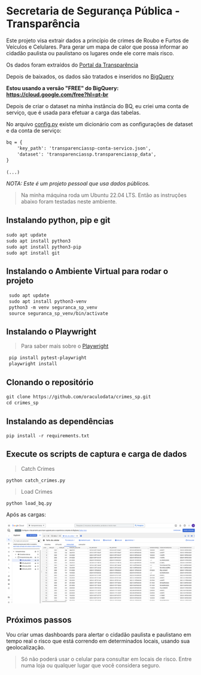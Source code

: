 # Secretaria de Segurança Pública - Transparência
Este projeto visa extrair dados a princípio de crimes de Roubo e Furtos
de Veículos e Celulares. Para gerar um mapa de calor que possa informar
ao cidadão paulista ou paulistano os lugares onde ele corre mais risco.

Os dados foram extraídos do [Portal da Transparência](http://www.ssp.sp.gov.br/transparenciassp/)

Depois de baixados, os dados são tratados e inseridos no [BigQuery](https://cloud.google.com/bigquery) 

**Estou usando a versão "FREE" do BigQuery: <https://cloud.google.com/free?hl=pt-br>**

Depois de criar o dataset na minha instância do BQ, eu criei uma conta de serviço, que é usada para efetuar a carga das tabelas.

No arquivo [config.py](https://github.com/oraculodata/crimes_sp/blob/main/config.py) existe um dicionário com as configurações de dataset e da conta de serviço:

```
bq = {
    'key_path': 'transparenciassp-conta-servico.json',
    'dataset': 'transparenciassp.transparenciassp_data',
}

(...)
```

*NOTA: Este é um projeto pessoal que usa dados públicos.*

> Na minha máquina roda um Ubuntu 22.04 LTS. Então as instruções abaixo foram testadas neste ambiente.

## Instalando python, pip e git

```
sudo apt update
sudo apt install python3
sudo apt install python3-pip
sudo apt install git
```

## Instalando o Ambiente Virtual para rodar o projeto

```
 sudo apt update 
 sudo apt install python3-venv
 python3 -m venv seguranca_sp_venv
 source seguranca_sp_venv/bin/activate
```

## Instalando o Playwright

> Para saber mais sobre o [Playwright](https://playwright.dev/)

```
 pip install pytest-playwright 
 playwright install
```
## Clonando o repositório

````
git clone https://github.com/oraculodata/crimes_sp.git 
cd crimes_sp
````

## Instalando as dependências 

```
pip install -r requirements.txt
```


## Execute os scripts de captura e carga de dados

> Catch Crimes
```
python catch_crimes.py
```

> Load Crimes

```
python load_bq.py
```

Após as cargas:

![Console BigQuery](bigquery_loaded.png "BigQuery Loaded")

## Próximos passos

Vou criar umas dashboards para alertar o cidadão paulista e paulistano em tempo real o risco que está correndo em determinados locais, usando sua geolocalização.

> Só não poderá usar o celular para consultar em locais de risco. Entre numa loja ou qualquer lugar que você considera seguro.